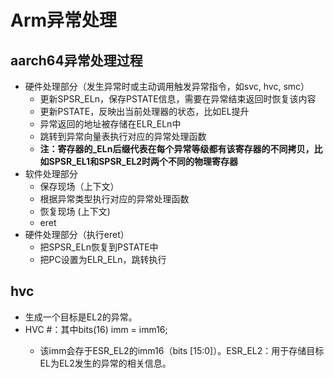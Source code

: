 # Arm异常处理

## aarch64异常处理过程

- 硬件处理部分（发生异常时或主动调用触发异常指令，如svc, hvc, smc）
  - 更新SPSR_ELn，保存PSTATE信息，需要在异常结束返回时恢复该内容
  - 更新PSTATE，反映出当前处理器的状态，比如EL提升
  - 异常返回的地址被存储在ELR_ELn中
  - 跳转到异常向量表执行对应的异常处理函数
  - **注：寄存器的_ELn后缀代表在每个异常等级都有该寄存器的不同拷贝，比如SPSR_EL1和SPSR_EL2时两个不同的物理寄存器**
- 软件处理部分
  - 保存现场（上下文）
  - 根据异常类型执行对应的异常处理函数
  - 恢复现场 (上下文)
  - eret
- 硬件处理部分（执行eret）
  - 把SPSR_ELn恢复到PSTATE中
  - 把PC设置为ELR_ELn，跳转执行

## hvc

- 生成一个目标是EL2的异常。
- HVC #<imm>：其中bits(16) imm = imm16;
  - 该imm会存于ESR_EL2的imm16（bits [15:0]）。ESR_EL2：用于存储目标EL为EL2发生的异常的相关信息。